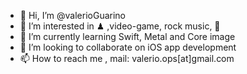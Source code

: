 - 👋 Hi, I’m @valerioGuarino
- 👀 I’m interested in ♟ ,video-game, rock music, 🚴 
- 🌱 I’m currently learning Swift, Metal and Core image
- 💞️ I’m looking to collaborate on iOS app development
- 📫 How to reach me , mail: valerio.ops[at]gmail.com

<!---
valerioGuarino/valerioGuarino is a ✨ special ✨ repository because its `README.md` (this file) appears on your GitHub profile.
You can click the Preview link to take a look at your changes.
--->
